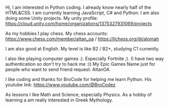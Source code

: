Hi, I am interested in Python coding.
I already know nearly half of the HTML&CSS.
I am currently learning JavaScript, C# and Python.
I am also doing some Unity projects.
My unity profile:
          https://cloud.unity.com/home/organizations/1375327931069/projects

As my hobbies I play chess.
My chess accounts:
          https://www.chess.com/member/altan_oa / 
          https://lichess.org/@/alomah

I am also good at English. My level is like B2 / B2+, studying C1 currently.

I also like playing computer games :).
Especially Fortnite ;). (I have two way authentication so don't try to hack me :))
My Epic Games Name just for people who want to send friend request: AltanOA

I like coding and thanks for BroCode for helping me learn Python.
His youtube link: https://www.youtube.com/@BroCodez

As lessons I like Math and Science, especially Physics.
As a hobby of learning a am really interested in Greek Mythology.


